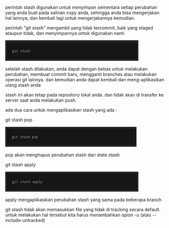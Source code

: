 perintah stash digunakan untuk menyimpan sementara setiap perubahan yang anda buat pada salinan copy anda, sehingga anda bisa mengerjakan hal lainnya, dan kembali lagi untuk mengerjakannya kemudian.

perintah "git stash" mengambil yang tidak tercommit, baik yang staged ataupun tidak, dan menyimpannya untuk digunakan nanti

![](2023-02-19-00-22-38.png)

setelah stash dilakukan, anda dapat dengan bebas untuk melakukan perubahan, membuat commit baru, mengganti branches atau melakukan operasi git lainnya. dan kemudian anda dapat kembali dan meng-aplikasikan ulang stash anda

stash ini akan tetap pada repository lokal anda. dan tidak akan di transfer ke server saat anda melakukan push.

ada dua cara untuk mengaplikasikan stash yang ada :

git stash pop

![](2023-02-19-00-28-40.png)

pop akan menghapus perubahan stash dari state stash

git stash apply

![](2023-02-19-00-30-08.png)

apply mengaplikasikan perubahan stash yang sama pada beberapa branch

git stash tidak akan memasukkan file yang tidak di tracking secara default. untuk melakukan hal tersebut kita harus menambahkan opion -u (atau --include-untracked)